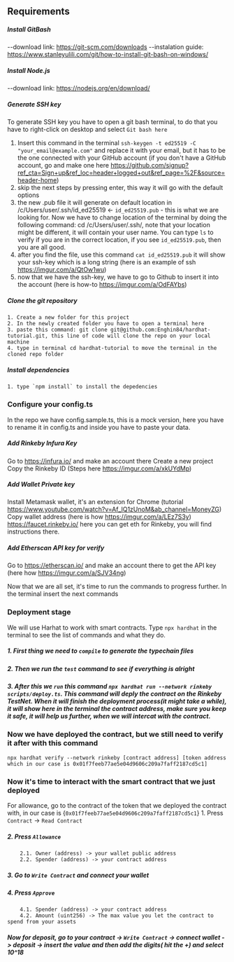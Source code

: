 ## Requirements

##### Install GitBash

--download link: https://git-scm.com/downloads
--instalation guide: https://www.stanleyulili.com/git/how-to-install-git-bash-on-windows/

##### Install Node.js

--download link: https://nodejs.org/en/download/

##### Generate SSH key
    
   To generate SSH key you have to open a git bash terminal, to do that you have to right-click on desktop and select `Git bash here`
    
   1. Insert this command in the terminal `ssh-keygen -t ed25519 -C "your_email@example.com"` and replace it with your email, but it has to be the one connected with your GitHub account (if you don't have a GitHub account, go and make one here https://github.com/signup?ref_cta=Sign+up&ref_loc=header+logged+out&ref_page=%2F&source=header-home)
   2. skip the next steps by pressing enter, this way it will go with the default options
   3. the new .pub file it will generate on default location in /c/Users/user/.ssh/id_ed25519 <- `id_ed25519.pub` - this is what we are looking for. Now we have to change location of the terminal by doing the following command: cd /c/Users/user/.ssh/, note that your location might be different, it will contain your user name. You can type `ls` to verify if you are in the correct location, if you see `id_ed25519.pub`, then you are all good.
   4. after you find the file, use this command `cat id_ed25519.pub` it will show your ssh-key which is a long string (here is an example of ssh https://imgur.com/a/QtOw1wu)
   5. now that we have the ssh-key, we have to go to Github to insert it into the account (here is how-to https://imgur.com/a/OdFAYbs)

##### Clone the git repository
    1. Create a new folder for this project
    2. In the newly created folder you have to open a terminal here
    3. paste this command: git clone git@github.com:Enghin84/hardhat-tutorial.git, this line of code will clone the repo on your local machine
    4. type in terminal cd hardhat-tutorial to move the terminal in the cloned repo folder

##### Install dependencies
    1. type `npm install` to install the depedencies

### Configure your config.ts

In the repo we have config.sample.ts, this is a mock version, here you have to rename it in config.ts and inside you have to paste your data.

##### Add Rinkeby Infura Key

   Go to https://infura.io/ and make an account there
   Create a new project
   Copy the Rinkeby ID
   (Steps here https://imgur.com/a/xkUYdMp)

##### Add Wallet Private key
    
   Install Metamask wallet, it's an extension for Chrome (tutorial https://www.youtube.com/watch?v=Af_lQ1zUnoM&ab_channel=MoneyZG)
   Copy wallet address (here is how https://imgur.com/a/LEz7S3y)
   https://faucet.rinkeby.io/ here you can get eth for Rinkeby, you will find instructions there.

##### Add Etherscan API key for verify

   Go to https://etherscan.io/ and make an account there to get the API key (here how https://imgur.com/a/SJV34ng)

Now that we are all set, it's time to run the commands to progress further. In the terminal insert the next commands

### Deployment stage
We will use Harhat to work with smart contracts. Type `npx hardhat` in the terminal to see the list of commands and what they do.
##### 1. First thing we need to `compile` to generate the typechain files
##### 2. Then we run the `test` command to see if everything is alright
##### 3. After this we `run` this command `npx hardhat run --network rinkeby scripts/deploy.ts`. This command will deply the contract on the Rinkeby TestNet. When it will finish the deployment process(it might take a while), it will show here in the terminal the contract address, make sure you keep it safe, it will help us further, when we will intercat with the contract.

### Now we have deployed the contract, but we still need to verify it after with this command
`npx hardhat verify --network rinkeby [contract address] [token address which in our case is 0x01f7feeb77ae5e04d9606c209a7faff2187cd5c1]`

### Now it's time to interact with the smart contract that we just deployed 
For allowance, go to the contract of the token that we deployed the contract with, in our case is {`0x01f7feeb77ae5e04d9606c209a7faff2187cd5c1`}
    1. Press `Contract` -> `Read Contract`
##### 2. Press `Allowance`
        2.1. Owner (address) -> your wallet public address
        2.2. Spender (address) -> your contract address
##### 3. Go to `Write Contract` and connect your wallet
##### 4. Press `Approve`
        4.1. Spender (address) -> your contract address
        4.2. Amount (uint256) -> The max value you let the contract to spend from your assets
##### Now for deposit, go to your contract -> `Write Contract` -> connect wallet -> deposit -> insert the value and then add the digits( hit the +) and select 10^18
